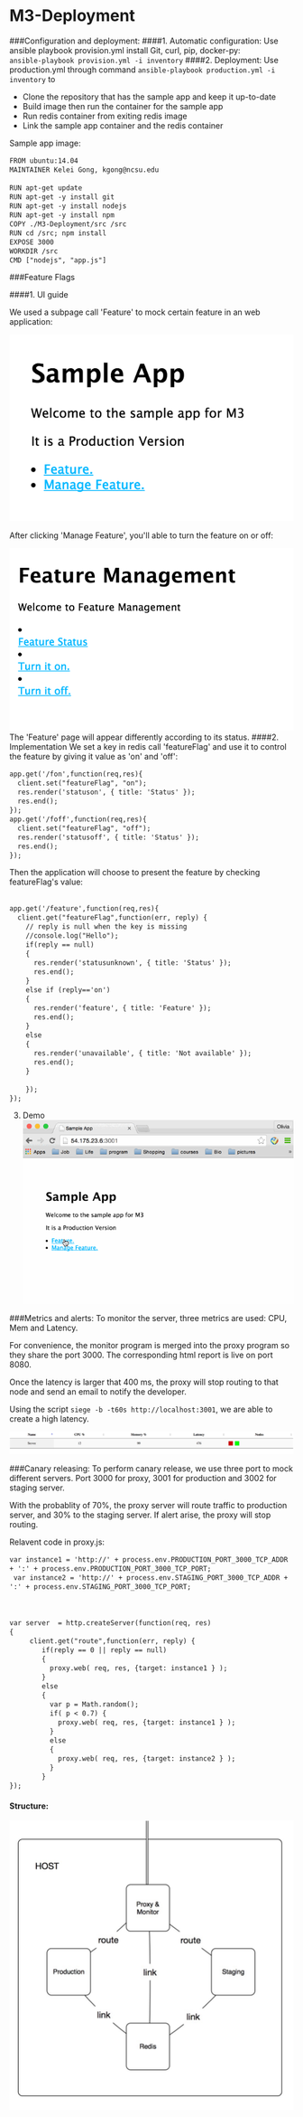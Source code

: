 # M3-Deployment


###Configuration and deployment:
####1. Automatic configuration:
Use ansible playbook provision.yml install Git, curl, pip, docker-py:     
`ansible-playbook provision.yml -i inventory`
####2. Deployment:
Use production.yml through command  `ansible-playbook production.yml -i inventory` to
 
* Clone the repository that has the sample app and keep it up-to-date
* Build image then run the container for the sample app 
* Run redis container from exiting redis image
* Link the sample app container and the redis container



 
 Sample app image:

```
FROM ubuntu:14.04
MAINTAINER Kelei Gong, kgong@ncsu.edu

RUN apt-get update
RUN apt-get -y install git
RUN apt-get -y install nodejs
RUN apt-get -y install npm
COPY ./M3-Deployment/src /src
RUN cd /src; npm install
EXPOSE 3000
WORKDIR /src
CMD ["nodejs", "app.js"]

```






###Feature Flags

####1. UI guide

We used a subpage call 'Feature' to mock certain feature in an web application:

![homepage](images/home.png)     

After clicking 'Manage Feature', you'll able to turn the feature on or off:

![homepage](images/management.png)      
The 'Feature' page will appear differently according to its status.
####2. Implementation
We set a key in redis call 'featureFlag' and use it to control the feature by giving it value as 'on' and 'off':

```
app.get('/fon',function(req,res){
  client.set("featureFlag", "on");
  res.render('statuson', { title: 'Status' });
  res.end();
});
app.get('/foff',function(req,res){
  client.set("featureFlag", "off");
  res.render('statusoff', { title: 'Status' });
  res.end();
});

```

Then the application will choose to present the feature by checking featureFlag's value:

```

app.get('/feature',function(req,res){
  client.get("featureFlag",function(err, reply) {
    // reply is null when the key is missing
    //console.log("Hello");
    if(reply == null)
    {
      res.render('statusunknown', { title: 'Status' });
      res.end(); 
    }
    else if (reply=='on')
    {
      res.render('feature', { title: 'Feature' });
      res.end(); 
    }
    else
    {
      res.render('unavailable', { title: 'Not available' });
      res.end();
    }

    });
});

```
3. Demo
![featureflag](images/featureflag.gif)



 
###Metrics and alerts:
To monitor the server, three metrics are used: CPU, Mem and Latency.

For convenience, the monitor program is merged into the proxy program so they share the port 3000. The corresponding html report is live on port 8080.

Once the latency is larger that 400 ms, the proxy will stop routing to that node and send an email to notify the developer.

Using the script `siege -b -t60s http://localhost:3001`, we are able to create a high latency.

![latency](images/latency.png)

###Canary releasing:
To perform canary release, we use three port to mock different servers. Port 3000 for proxy, 3001 for production and 3002 for staging server. 
    
With the probablity of 70%, the proxy server will route traffic to production server, and 30% to the staging server. If alert arise, the proxy will stop routing.

Relavent code in proxy.js:

```
var instance1 = 'http://' + process.env.PRODUCTION_PORT_3000_TCP_ADDR + ':' + process.env.PRODUCTION_PORT_3000_TCP_PORT;
 var instance2 = 'http://' + process.env.STAGING_PORT_3000_TCP_ADDR + ':' + process.env.STAGING_PORT_3000_TCP_PORT;



var server  = http.createServer(function(req, res)
{
     client.get("route",function(err, reply) {
        if(reply == 0 || reply == null)
        {
          proxy.web( req, res, {target: instance1 } );  
        }
        else
        {
          var p = Math.random();
          if( p < 0.7) {
            proxy.web( req, res, {target: instance1 } );  
          }
          else
          {
            proxy.web( req, res, {target: instance2 } );   
          }
        }
});

```

#### Structure:

![srtucture](images/structure.jpg)
